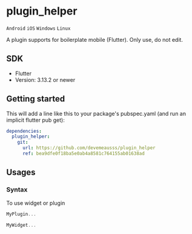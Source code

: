 # plugin_helper
`Android` `iOS` `Windows` `Linux`

A plugin supports for boilerplate mobile (Flutter). Only use, do not edit.

## SDK
 - Flutter
 - Version: 3.13.2 or newer
 
## Getting started
This will add a line like this to your package's pubspec.yaml (and run an implicit flutter pub get):
```yaml
dependencies:
  plugin_helper:
    git:
      url: https://github.com/devemeausss/plugin_helper
      ref: bea9dfe0f18ba5e0ab4a8581c764155ab01638ad
```

## Usages

### Syntax
To use widget or plugin 
```dart
MyPlugin...

MyWidget...
```